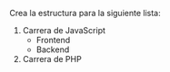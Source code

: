 Crea la estructura para la siguiente lista:

<div class="hexlet-basics-example my-3">
  <ol class="m-0">
    <li>Carrera de JavaScript
      <ul>
        <li>Frontend</li>
        <li>Backend</li>
      </ul>
    </li>
    <li>Carrera de PHP</li>
  </ol>
</div>
